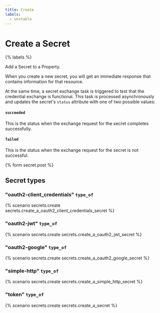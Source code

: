 ```yaml
---
title: Create
labels:
  - unstable
---
```


# Create a Secret

{% labels %}

Add a Secret to a Property.

When you create a new secret, you will get an immediate response that contains information for that resource.

At the same time, a secret exchange task is triggered to test that the credential exchange is functional.  This task is processed asynchronously and updates the secret's `status` attribute with one of two possible values:

#### `succeeded`

This is the status when the exchange request for the secret completes successfully.

#### `failed`

This is the status when the exchange request for the secret is not successful.

{% form secret.post %}

## Secret types

### "oauth2-client_credentials" `type_of`

{% scenario secrets.create secrets.create_a_oauth2_client_credentials_secret %}

### "oauth2-jwt" `type_of`

{% scenario secrets.create secrets.create_a_oauth2_jwt_secret %}

### "oauth2-google" `type_of`

{% scenario secrets.create secrets.create_a_oauth2_google_secret %}

### "simple-http" `type_of`

{% scenario secrets.create secrets.create_a_simple_http_secret %}

### "token" `type_of`

{% scenario secrets.create secrets.create_a_secret %}

